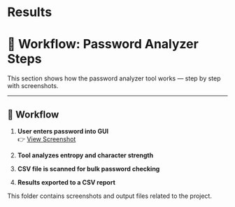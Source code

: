 
# Results
# 📸 Workflow: Password Analyzer Steps

This section shows how the password analyzer tool works — step by step with screenshots.

---

## 🔁 Workflow

1. **User enters password into GUI**  
👉 [View Screenshot](Analyzer.jpg)


  
2. **Tool analyzes entropy and character strength**  


3. **CSV file is scanned for bulk password checking**  


4. **Results exported to a CSV report**  
   

This folder contains screenshots and output files related to the project.
